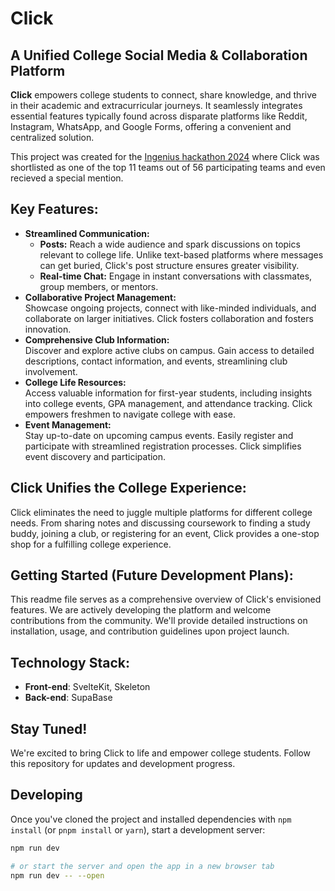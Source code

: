 # Click
## A Unified College Social Media & Collaboration Platform

**Click** empowers college students to connect, share knowledge, and thrive in their academic and extracurricular journeys. It seamlessly integrates essential features typically found across disparate platforms like Reddit, Instagram, WhatsApp, and Google Forms, offering a convenient and centralized solution.

This project was created for the [Ingenius hackathon 2024](https://www.instagram.com/ingeniushackathon/) where Click was shortlisted as one of the top 11 teams out of 56 participating teams and even recieved a special mention.

## Key Features:

- **Streamlined Communication:**
  - **Posts:** Reach a wide audience and spark discussions on topics relevant to college life. Unlike text-based platforms where messages can get buried, Click's post structure ensures greater visibility.
  - **Real-time Chat:** Engage in instant conversations with classmates, group members, or mentors.
- **Collaborative Project Management:**\
Showcase ongoing projects, connect with like-minded individuals, and collaborate on larger initiatives. Click fosters collaboration and fosters innovation.
- **Comprehensive Club Information:**\
  Discover and explore active clubs on campus. Gain access to detailed descriptions, contact information, and events, streamlining club involvement.
- **College Life Resources:**\
  Access valuable information for first-year students, including insights into college events, GPA management, and attendance tracking. Click empowers freshmen to navigate college with ease.
- **Event Management:**\
   Stay up-to-date on upcoming campus events. Easily register and participate with streamlined registration processes.       Click simplifies event discovery and participation.

## Click Unifies the College Experience:

Click eliminates the need to juggle multiple platforms for different college needs. From sharing notes and discussing coursework to finding a study buddy, joining a club, or registering for an event, Click provides a one-stop shop for a fulfilling college experience.

## Getting Started (Future Development Plans):

This readme file serves as a comprehensive overview of Click's envisioned features. We are actively developing the platform and welcome contributions from the community. We'll provide detailed instructions on installation, usage, and contribution guidelines upon project launch.

## Technology Stack:

- **Front-end**: SvelteKit, Skeleton
- **Back-end**: SupaBase

## Stay Tuned!

We're excited to bring Click to life and empower college students. Follow this repository for updates and development progress.

## Developing

Once you've cloned the project and installed dependencies with `npm install` (or `pnpm install` or `yarn`), start a development server:

```bash
npm run dev

# or start the server and open the app in a new browser tab
npm run dev -- --open
```


